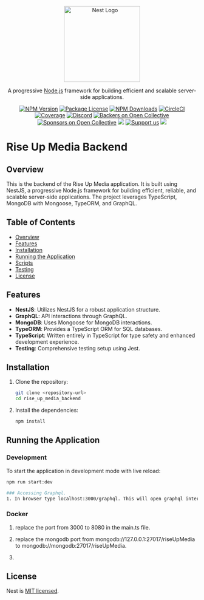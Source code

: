 <p align="center">
  <a href="http://nestjs.com/" target="blank"><img src="https://nestjs.com/img/logo-small.svg" width="200" alt="Nest Logo" /></a>
</p>

[circleci-image]: https://img.shields.io/circleci/build/github/nestjs/nest/master?token=abc123def456
[circleci-url]: https://circleci.com/gh/nestjs/nest

  <p align="center">A progressive <a href="http://nodejs.org" target="_blank">Node.js</a> framework for building efficient and scalable server-side applications.</p>
    <p align="center">
<a href="https://www.npmjs.com/~nestjscore" target="_blank"><img src="https://img.shields.io/npm/v/@nestjs/core.svg" alt="NPM Version" /></a>
<a href="https://www.npmjs.com/~nestjscore" target="_blank"><img src="https://img.shields.io/npm/l/@nestjs/core.svg" alt="Package License" /></a>
<a href="https://www.npmjs.com/~nestjscore" target="_blank"><img src="https://img.shields.io/npm/dm/@nestjs/common.svg" alt="NPM Downloads" /></a>
<a href="https://circleci.com/gh/nestjs/nest" target="_blank"><img src="https://img.shields.io/circleci/build/github/nestjs/nest/master" alt="CircleCI" /></a>
<a href="https://coveralls.io/github/nestjs/nest?branch=master" target="_blank"><img src="https://coveralls.io/repos/github/nestjs/nest/badge.svg?branch=master#9" alt="Coverage" /></a>
<a href="https://discord.gg/G7Qnnhy" target="_blank"><img src="https://img.shields.io/badge/discord-online-brightgreen.svg" alt="Discord"/></a>
<a href="https://opencollective.com/nest#backer" target="_blank"><img src="https://opencollective.com/nest/backers/badge.svg" alt="Backers on Open Collective" /></a>
<a href="https://opencollective.com/nest#sponsor" target="_blank"><img src="https://opencollective.com/nest/sponsors/badge.svg" alt="Sponsors on Open Collective" /></a>
  <a href="https://paypal.me/kamilmysliwiec" target="_blank"><img src="https://img.shields.io/badge/Donate-PayPal-ff3f59.svg"/></a>
    <a href="https://opencollective.com/nest#sponsor"  target="_blank"><img src="https://img.shields.io/badge/Support%20us-Open%20Collective-41B883.svg" alt="Support us"></a>
  <a href="https://twitter.com/nestframework" target="_blank"><img src="https://img.shields.io/twitter/follow/nestframework.svg?style=social&label=Follow"></a>
</p>
  <!--[![Backers on Open Collective](https://opencollective.com/nest/backers/badge.svg)](https://opencollective.com/nest#backer)
  [![Sponsors on Open Collective](https://opencollective.com/nest/sponsors/badge.svg)](https://opencollective.com/nest#sponsor)-->


# Rise Up Media Backend

## Overview

This is the backend of the Rise Up Media application. It is built using NestJS, a progressive Node.js framework for building efficient, reliable, and scalable server-side applications. The project leverages TypeScript, MongoDB with Mongoose, TypeORM, and GraphQL.

## Table of Contents

- [Overview](#overview)
- [Features](#features)
- [Installation](#installation)
- [Running the Application](#running-the-application)
- [Scripts](#scripts)
- [Testing](#testing)
- [License](#license)

## Features

- **NestJS**: Utilizes NestJS for a robust application structure.
- **GraphQL**: API interactions through GraphQL.
- **MongoDB**: Uses Mongoose for MongoDB interactions.
- **TypeORM**: Provides a TypeScript ORM for SQL databases.
- **TypeScript**: Written entirely in TypeScript for type safety and enhanced development experience.
- **Testing**: Comprehensive testing setup using Jest.

## Installation

1. Clone the repository:

    ```bash
    git clone <repository-url>
    cd rise_up_media_backend
    ```

2. Install the dependencies:

    ```bash
    npm install
    ```

## Running the Application

### Development

To start the application in development mode with live reload:

```bash
npm run start:dev

### Accessing Graphql.
1. In browser type localhost:3000/graphql. This will open graphql interface to query the database.

```

### Docker

1. replace the port from 3000 to 8080 in the main.ts file.
2. replace the mongodb port from mongodb://127.0.0.1:27017/riseUpMedia to mongodb://mongodb:27017/riseUpMedia.

3. 

## License

Nest is [MIT licensed](LICENSE).
